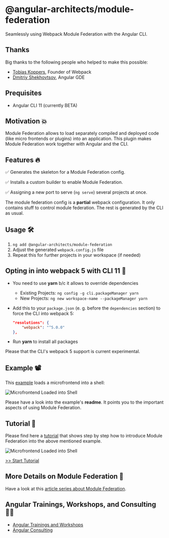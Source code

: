 # @angular-architects/module-federation

Seamlessly using Webpack Module Federation with the Angular CLI.

## Thanks

Big thanks to the following people who helped to make this possible:

- [Tobias Koppers](https://twitter.com/wSokra), Founder of Webpack
- [Dmitriy Shekhovtsov](https://twitter.com/valorkin), Angular GDE 

## Prequisites

- Angular CLI 11 (currently BETA)

## Motivation 💥

Module Federation allows to load separately compiled and deployed code (like micro frontends or plugins) into an application. This plugin makes Module Federation work together with Angular and the CLI.

## Features 🔥

✅ Generates the skeleton for a Module Federation config.

✅ Installs a custom builder to enable Module Federation.

✅ Assigning a new port to serve (``ng serve``) several projects at once. 

The module federation config is a **partial** webpack configuration. It only contains stuff to control module federation. The rest is generated by the CLI as usual.

## Usage 🛠️

1. ``ng add @angular-architects/module-federation``
2. Adjust the generated ``webpack.config.js`` file
3. Repeat this for further projects in your workspace (if needed)

## Opting in into webpack 5 with CLI 11 🧐

- You need to use **yarn** b/c it allows to override dependencies
    - Existing Projects: ``ng config -g cli.packageManager yarn``
    - New Projects: ``ng new workspace-name --packageManager yarn``

- Add this to your ``package.json`` (e. g. before the ``dependencies`` section) to force the CLI into webpack 5:

    ```json
    "resolutions": {
        "webpack": "^5.0.0"
    },
    ```

- Run **yarn** to install all packages

Please that the CLI's webpack 5 support is current experimental. 

## Example 📽️

This [example](https://github.com/manfredsteyer/module-federation-plugin-example)
 loads a microfrontend into a shell:

![Microfrontend Loaded into Shell](https://github.com/angular-architects/module-federation-plugin/raw/main/packages/mf/tutorial/result.png)

Please have a look into the example's **readme**. It points you to the important aspects of using Module Federation.


## Tutorial 🧪

Please find here a [tutorial](https://github.com/angular-architects/module-federation-plugin/blob/main/packages/mf/tutorial/tutorial.md) that shows step by step how to introduce Module Federation into the above mentioned example.

![Microfrontend Loaded into Shell](https://github.com/angular-architects/module-federation-plugin/raw/main/packages/mf/tutorial/result.png)

[>> Start Tutorial](https://github.com/angular-architects/module-federation-plugin/blob/main/packages/mf/tutorial/tutorial.md)


## More Details on Module Federation 📰

Have a look at this [article series about Module Federation](https://www.angulararchitects.io/aktuelles/the-microfrontend-revolution-part-2-module-federation-with-angular/).

## Angular Trainings, Workshops, and Consulting 👨‍🏫

- [Angular Trainings and Workshops](https://www.angulararchitects.io/en/angular-workshops/)
- [Angular Consulting](https://www.angulararchitects.io/en/consulting/)
